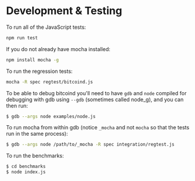 # Development & Testing
To run all of the JavaScript tests:

```bash
npm run test
```

If you do not already have mocha installed:

```bash
npm install mocha -g
```

To run the regression tests:

```bash
mocha -R spec regtest/bitcoind.js
```

To be able to debug bitcoind you'll need to have `gdb` and `node` compiled for debugging with gdb using `--gdb` (sometimes called node_g), and you can then run:

```bash
$ gdb --args node examples/node.js
```

To run mocha from within gdb (notice `_mocha` and not `mocha` so that the tests run in the same process):

```bash
$ gdb --args node /path/to/_mocha -R spec integration/regtest.js
```

To run the benchmarks:

```bash
$ cd benchmarks
$ node index.js
```
